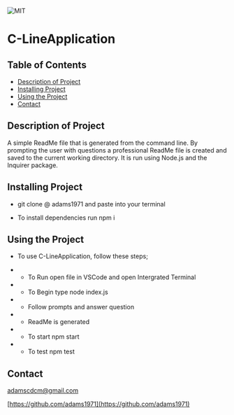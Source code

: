 
  ![MIT](https://img.shields.io/github/license/adams1971/C-LineApplication)
  # C-LineApplication
  
  ## Table of Contents
  - [Description of Project](#description)
  - [Installing Project](#installing)
  - [Using the Project](#using)
  - [Contact](#contact)

  ## Description of Project
  
  A simple ReadMe file that is generated from the command line. By prompting the user with questions a professional ReadMe file is created and saved to the current working directory. It is run using Node.js and the Inquirer package.

  ## Installing Project

  - git clone @ adams1971 and paste into your terminal

  - To install dependencies run npm i

  ## Using the Project
  
  - To use C-LineApplication, follow these steps;

  - - To Run open file in VSCode and open Intergrated Terminal
  
  - - To Begin type node index.js 

  - - Follow prompts and answer question
  
  - - ReadMe is generated 
  
  - - To start npm start
  
  - - To test npm test
  
  ## Contact

  adamscdcm@gmail.com	

  [https://github.com/adams1971](https://github.com/adams1971)